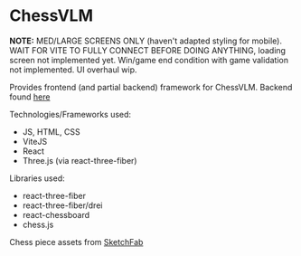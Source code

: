 <!-- # React + Vite

This template provides a minimal setup to get React working in Vite with HMR and some ESLint rules.

Currently, two official plugins are available:

- [@vitejs/plugin-react](https://github.com/vitejs/vite-plugin-react/blob/main/packages/plugin-react/README.md) uses [Babel](https://babeljs.io/) for Fast Refresh
- [@vitejs/plugin-react-swc](https://github.com/vitejs/vite-plugin-react-swc) uses [SWC](https://swc.rs/) for Fast Refresh

## Expanding the ESLint configuration

If you are developing a production application, we recommend using TypeScript and enable type-aware lint rules. Check out the [TS template](https://github.com/vitejs/vite/tree/main/packages/create-vite/template-react-ts) to integrate TypeScript and [`typescript-eslint`](https://typescript-eslint.io) in your project. -->
# ChessVLM
**NOTE:** 
MED/LARGE SCREENS ONLY (haven't adapted styling for mobile). WAIT FOR VITE TO FULLY CONNECT BEFORE DOING ANYTHING, loading screen not implemented yet. Win/game end condition with game validation not implemented. UI overhaul wip.


Provides frontend (and partial backend) framework for ChessVLM. Backend found [here](https://github.com/roddylan/ChessVLM-backend)

Technologies/Frameworks used:
- JS, HTML, CSS
- ViteJS
- React
- Three.js (via react-three-fiber)

Libraries used:
- react-three-fiber
- react-three-fiber/drei
- react-chessboard
- chess.js

Chess piece assets from [SketchFab](https://sketchfab.com/3d-models/world-championship-chess-set-79663d05f2064c26b63735ac84917e0c)

